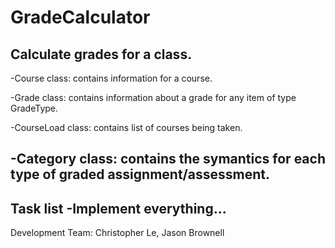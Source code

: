 # GradeCalculator
Calculate grades for a class. 
----------------------------------------------------------------------------------------------------------------------
-Course class: contains information for a course.

-Grade class: contains information about a grade for any item of type GradeType.

-CourseLoad class: contains list of courses being taken.

-Category class: contains the symantics for each type of graded assignment/assessment.
----------------------------------------------------------------------------------------------------------------------
Task list
-Implement everything...
----------------------------------------------------------------------------------------------------------------------
Development Team: Christopher Le, Jason Brownell
